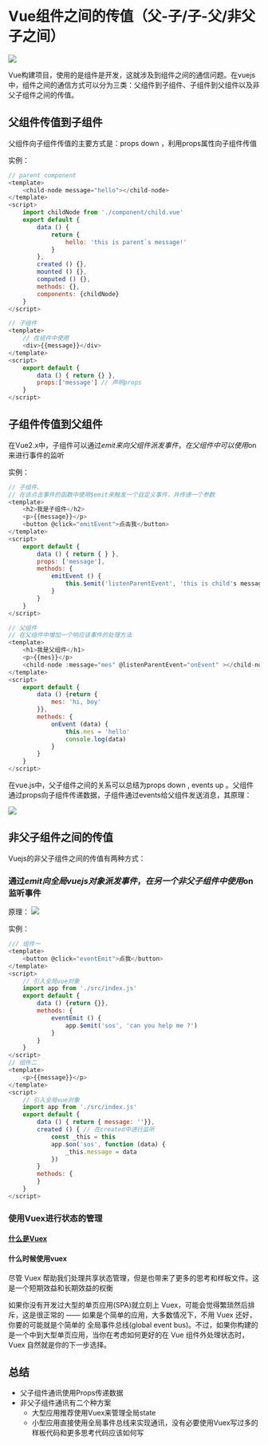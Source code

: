 

# Vue组件之间的传值（父-子/子-父/非父子之间）

<img src="http://oksgjpnw8.bkt.clouddn.com/vue.png?imageslim">

Vue构建项目，使用的是组件是开发，这就涉及到组件之间的通信问题。在vuejs中，组件之间的通信方式可以分为三类：父组件到子组件、子组件到父组件以及非父子组件之间的传值。

<!--more-->
## 父组件传值到子组件

父组件向子组件传值的主要方式是：props down ，利用props属性向子组件传值

实例：
````javascript
// parent component
<template>
    <child-node message="hello"></child-node>
</template>
<script>
    import childNode from './component/child.vue'
    export default {
        data () {
            return {
                hello: 'this is parent`s message!'
            }
        },
        created () {},
        mounted () {},
        computed () {},
        methods: {},
        components: {childNode}
    }
</script>

// 子组件
<template>
    // 在组件中使用
    <div>{{message}}</div>
</template>
<script>
    export default {
        data () { return {} },
        props:['message'] // 声明props
    }
</script>
````

## 子组件传值到父组件

在Vue2.x中，子组件可以通过$emit来向父组件派发事件，在父组件中可以使用$on来进行事件的监听

实例：

````javascript
// 子组件、
// 在该点击事件的函数中使用$emit来触发一个自定义事件，并传递一个参数
<template>
    <h2>我是子组件</h2>
    <p>{{message}}</p>
    <button @click="emitEvent">点击我</button>
</template>
<script>
    export default {
        data () { return { } },
        props: ['message'],
        methods: {
            emitEvent () {
                this.$emit('listenParentEvent', 'this is child's message!')
            }
        }
    }
</script>

// 父组件
// 在父组件中增加一个响应该事件的处理方法
<template>
    <h1>我是父组件</h1>
    <p>{{mes}}</p>
    <child-node :message="mes" @listenParentEvent="onEvent" ></child-node>
</template>
<script>
    export default {
        data () {return {
            mes: 'hi, boy'
        }},
        methods: {
            onEvent (data) {    
                this.mes = 'hello'
                console.log(data)
            }
        }
    }
</script>
````

在vue.js中，父子组件之间的关系可以总结为props down , events up 。父组件通过props向子组件传递数据，子组件通过events给父组件发送消息，其原理：

<img src="http://ol93u4bui.bkt.clouddn.com/comoponent.png?imageslim">

## 非父子组件之间的传值

Vuejs的非父子组件之间的传值有两种方式：

### 通过$emit向全局vuejs对象派发事件，在另一个非父子组件中使用$on监听事件

原理：
<img src="http://ol93u4bui.bkt.clouddn.com/not-parent.png">

实例：

````javascript
/// 组件一
<template>
    <button @click="eventEmit">点我</button>
</template>
<script>
    // 引入全局vue对象
    import app from './src/index.js'
    export default {
        data () {return {}},
        methods: {
            eventEmit () {
                app.$emit('sos', 'can you help me ?')
            }
        }
    }
</script>
// 组件二
<template>
    <p>{{message}}</p>
</template>
<script>
    // 引入全局vue对象
    import app from './src/index.js'
    export default {
        data () { return { message: ''}},
        created () { // 在created中进行监听
            const _this = this
            app.$on('sos', function (data) {
                _this.message = data
            })
        }
        methods: {
        }
    }
</script>
```` 

### 使用Vuex进行状态的管理

#### [什么是Vuex](https://vuex.vuejs.org/zh-cn/intro.html)

#### 什么时候使用vuex

尽管 Vuex 帮助我们处理共享状态管理，但是也带来了更多的思考和样板文件。这是一个短期效益和长期效益的权衡

如果你没有开发过大型的单页应用(SPA)就立刻上 Vuex，可能会觉得繁琐然后排斥，这是很正常的 —— 如果是个简单的应用，大多数情况下，不用 Vuex 还好，你要的可能就是个简单的 全局事件总线(global event bus)。不过，如果你构建的是一个中到大型单页应用，当你在考虑如何更好的在 Vue 组件外处理状态时，Vuex 自然就是你的下一步选择。


## 总结

* 父子组件通讯使用Props传递数据
* 非父子组件通讯有二个种方案
    * 大型应用推荐使用Vuex来管理全局state
    * 小型应用直接使用全局事件总线来实现通讯，没有必要使用Vuex写过多的样板代码和更多思考代码应该如何写







